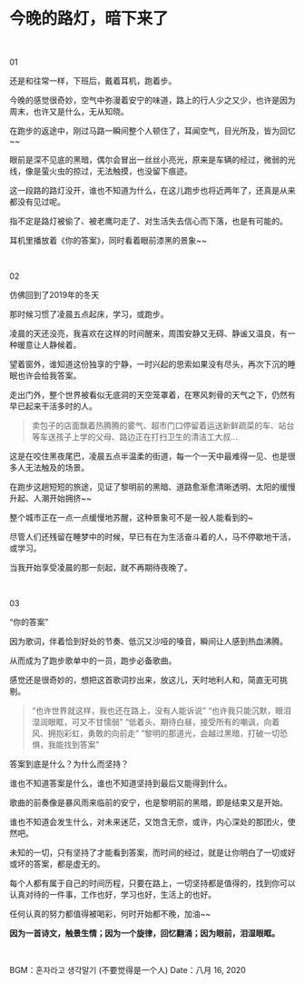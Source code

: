 # 今晚的路灯，暗下来了

<br>


01

还是和往常一样，下班后，戴着耳机，跑着步。

今晚的感觉很奇妙，空气中弥漫着安宁的味道，路上的行人少之又少，也许是因为周末，也许又是什么，无从知晓。

在跑步的返途中，刚过马路一瞬间整个人顿住了，耳闻空气，目光所及，皆为回忆~~

眼前是深不见底的黑暗，偶尔会冒出一丝丝小亮光，原来是车辆的经过，微弱的光线，像是萤火虫的掠过，无法触摸，也没留下痕迹。

这一段路的路灯没开，谁也不知道为什么，在这儿跑步也将近两年了，还真是从来都没有见过呢。

指不定是路灯被偷了、被老鹰叼走了、对生活失去信心而下落，也是有可能的。

耳机里播放着《你的答案》，同时看着眼前漆黑的景象~~

<br>

02

仿佛回到了2019年的冬天

那时候习惯了凌晨五点起床，学习，或跑步。

凌晨的天还没亮，我喜欢在这样的时间醒来，周围安静又无碍、静谧又温良，有一种暖意让人静候着。

望着窗外，谁知道这份独享的宁静，一时兴起的思索如果没有尽头，再次下沉的睡眠也许会给我答案。

走出门外，整个世界被看似无底洞的天空笼罩着，在寒风刺骨的天气之下，仍然有早已起来干活多时的人。

> 卖包子的店面飘着热腾腾的雾气、超市门口停留着运送新鲜疏菜的车、站台等车送孩子上学的父母、路边正在打扫卫生的清洁工大叔...

这是在咬住黑夜尾巴，凌晨五点半温柔的街道，每一个一天中最难得一见、也是很多人无法触及的场景。

在跑步这趟短短的旅途，见证了黎明前的黑暗、道路愈渐愈清晰透明、太阳的缓慢升起、人潮开始拥挤~~

整个城市正在一点一点缓慢地苏醒，这种景象可不是一般人能看到的~

尽管人们还残留在睡梦中的时候，早已有在为生活奋斗着的人，马不停歇地干活，或学习。

当我开始享受凌晨的那一刻起，就不再期待夜晚了。

<br>

03

“你的答案” 

因为歌词，伴着恰到好处的节奏、低沉又沙哑的嗓音，瞬间让人感到热血沸腾。

从而成为了跑步歌单中的一员，跑步必备歌曲。

感觉还是很奇妙的，想把这首歌词抄出来，放这儿，天时地利人和，简直无可挑剔。

> “也许世界就这样，我也还在路上，没有人能诉说”
> “也许我只能沉默，眼泪湿润眼眶，可又不甘懦弱”
> “低着头、期待白昼，接受所有的嘲讽，向着风、拥抱彩虹，勇敢的向前走”
> “黎明的那道光，会越过黑暗，打破一切恐惧，我能找到答案”

答案到底是什么？为什么而坚持？

谁也不知道答案是什么，谁也不知道坚持到最后又能得到什么。

歌曲的前奏像是暴风雨来临前的安宁，也是黎明前的黑暗，即是结束又是开始。

谁也不知道会发生什么，对未来迷茫，又饱含无奈，或许，内心深处的那团火，使然吧。

未知的一切，只有坚持了才能看到答案，而时间的经过，就是让你明白了一切或好或坏的答案，都是虚无的。

每个人都有属于自己的时间历程，只要在路上，一切坚持都是值得的，找到你可以认真对待的一件事，工作也好，学习也好，生活上的也好。

任何认真的努力都值得被喝彩，何时开始都不晚，加油~~

**因为一首诗文，触景生情；因为一个旋律，回忆翻涌；因为眼前，泪湿眼眶。**

<br>


BGM：혼자라고 생각말기 (不要觉得是一个人)
Date：八月 16, 2020